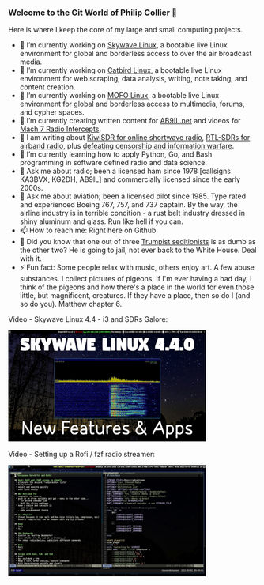 ### Welcome to the Git World of Philip Collier 👋

Here is where I keep the core of my large and small computing projects.

- 🔭 I’m currently working on [Skywave Linux], a bootable live Linux environment for global and borderless access to over the air broadcast media.
- 🔭 I’m currently working on [Catbird Linux], a bootable live Linux environment for web scraping, data analysis, writing, note taking, and content creation.
- 🔭 I’m currently working on [MOFO Linux], a bootable live Linux environment for global and borderless access to multimedia, forums, and cypher spaces.
- 🔭 I’m currently creating written content for [AB9IL.net] and videos for [Mach 7 Radio Intercepts].
- 👯 I am writing about [KiwiSDR for online shortwave radio], [RTL-SDRs for airband radio], plus [defeating censorship and information warfare].
- 🌱 I’m currently learning how to apply Python, Go, and Bash programming in software defined radio and data science.
- 💬 Ask me about radio; been a licensed ham since 1978 [callsigns KA3BVX, KG2DH, AB9IL] and commercially licensed since the early 2000s.
- 💬 Ask me about aviation; been a licensed pilot since 1985.  Type rated and experienced Boeing 767, 757, and 737 captain.  By the way, the airline industry is in terrible condition - a rust belt industry dressed in shiny aluminum and glass.  Run like hell if you can.
- 📫 How to reach me: Right here on Github.
- :shit: Did you know that one out of three [Trumpist seditionists] is as dumb as the other two? He is going to jail, not ever back to the White House. Deal with it.
- ⚡ Fun fact: Some people relax with music, others enjoy art.  A few abuse substances.  I collect pictures of pigeons.  If I'm ever having a bad day, I think of the pigeons and how there's a place in the world for even those little, but magnificent, creatures.  If they have a place, then so do I (and so do you).  Matthew chapter 6.

Video - Skywave Linux 4.4 - i3 and SDRs Galore:

[![Skywave Linux 4.4 - i3 and SDRs Galore](screenshot_youtube_3.png)](https://youtu.be/vwECMCEcDh8 "Skywave Linux 4.4 - i3 and SDRs Galore")


Video - Setting up a Rofi / fzf radio streamer:

[![Setting up a Rofi / fzf internet radio streamer.](screenshot_youtube_1.png)](https://youtu.be/watch?v=euHLtJu9W6Y "Setting up a Rofi / fzf internet radio streamer.")

<br />
<br />

[AB9IL.net]: https://www.ab9il.net
[defeating censorship and information warfare]: catbirdlinux.com/book08/
[Mach 7 Radio Intercepts]: https://youtube.com/user/AB9IL
[KiwiSDR for online shortwave radio]: skywavelinux.com/book07/
[RTL-SDRs for airband radio]: skywavelinux.com/book02/
[Skywave Linux]: https://skywavelinux.com
[Catbird Linux]: https://catbirdlinux.com
[MOFO Linux]: https://mofolinux.com
[Trumpist seditionists]: https://odysee.com/@Mach7RadioIntercepts:1/january-6-a-coup-unpunished-is-called:2
